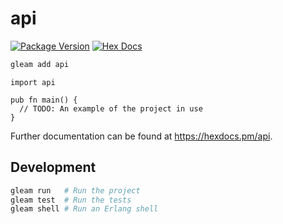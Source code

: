 # api

[![Package Version](https://img.shields.io/hexpm/v/api)](https://hex.pm/packages/api)
[![Hex Docs](https://img.shields.io/badge/hex-docs-ffaff3)](https://hexdocs.pm/api/)

```sh
gleam add api
```
```gleam
import api

pub fn main() {
  // TODO: An example of the project in use
}
```

Further documentation can be found at <https://hexdocs.pm/api>.

## Development

```sh
gleam run   # Run the project
gleam test  # Run the tests
gleam shell # Run an Erlang shell
```
